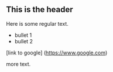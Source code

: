 ## This is the header

Here is some regular text.

* bullet 1
* bullet 2

[link to google] (https://www.google.com)

more text.